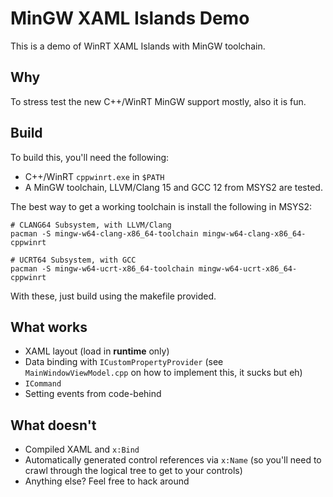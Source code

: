 # MinGW XAML Islands Demo

This is a demo of WinRT XAML Islands with MinGW toolchain.

## Why

To stress test the new C++/WinRT MinGW support mostly, also it is fun.

## Build

To build this, you'll need the following:

- C++/WinRT `cppwinrt.exe` in `$PATH`
- A MinGW toolchain, LLVM/Clang 15 and GCC 12 from MSYS2 are tested.

The best way to get a working toolchain is install the following in MSYS2:

```
# CLANG64 Subsystem, with LLVM/Clang
pacman -S mingw-w64-clang-x86_64-toolchain mingw-w64-clang-x86_64-cppwinrt

# UCRT64 Subsystem, with GCC
pacman -S mingw-w64-ucrt-x86_64-toolchain mingw-w64-ucrt-x86_64-cppwinrt
```

With these, just build using the makefile provided.

## What works

- XAML layout (load in **runtime** only)
- Data binding with `ICustomPropertyProvider` (see `MainWindowViewModel.cpp` on how to implement this, it sucks but eh)
- `ICommand`
- Setting events from code-behind

## What doesn't

- Compiled XAML and `x:Bind`
- Automatically generated control references via `x:Name` (so you'll need to crawl through the logical tree to get to your controls)
- Anything else? Feel free to hack around
